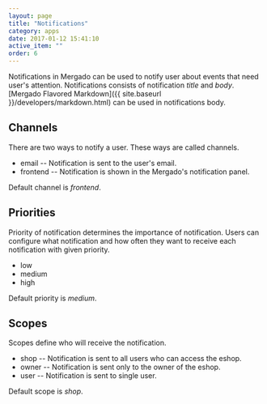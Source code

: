 ```yaml
---
layout: page
title: "Notifications"
category: apps
date: 2017-01-12 15:41:10
active_item: ""
order: 6
---
```


Notifications in Mergado can be used to notify user about events that need user's attention. Notifications consists of notification _title_ and _body_. [Mergado Flavored Markdown]({{ site.baseurl }}/developers/markdown.html) can be used in notifications body.

## Channels
There are two ways to notify a user. These ways are called channels.
- email -- Notification is sent to the user's email.
- frontend -- Notification is shown in the Mergado's notification panel.

Default channel is _frontend_.

## Priorities
Priority of notification determines the importance of notification. Users can configure what notification and how often they want to receive each notification with given priority.
- low
- medium
- high

Default priority is _medium_.

## Scopes
Scopes define who will receive the notification.
- shop -- Notification is sent to all users who can access the eshop.
- owner -- Notification is sent only to the owner of the eshop.
- user --  Notification is sent to single user.

Default scope is _shop_.
